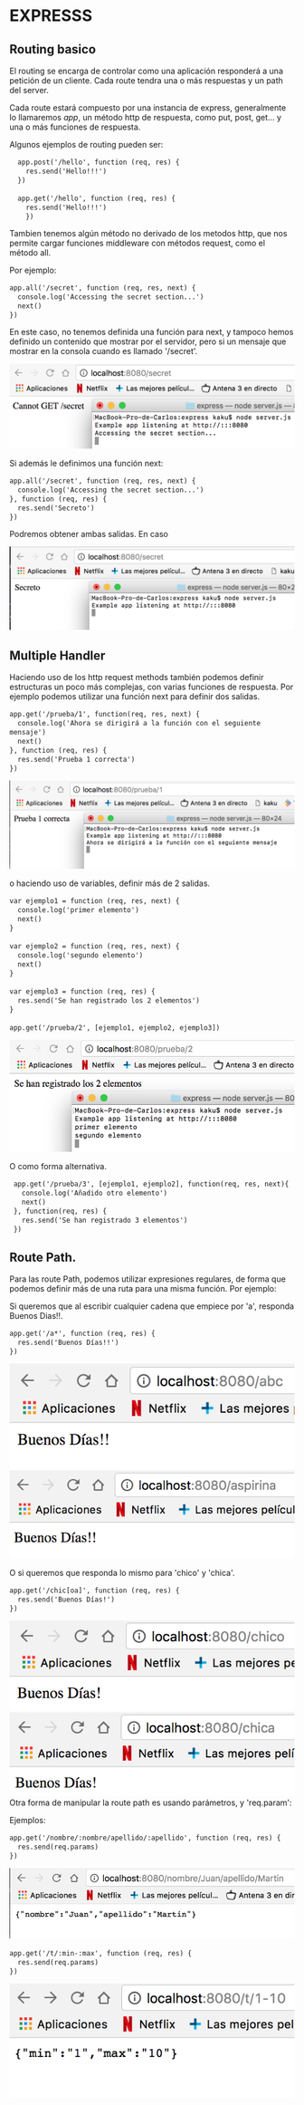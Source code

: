 # EXPRESSS

## Routing basico

El routing se encarga de controlar como una aplicación responderá a una petición de un cliente.
Cada route tendra una o más respuestas y un path del server.

Cada route estará compuesto por una instancia de express, generalmente lo llamaremos *app*, un método http de respuesta, como put, post, get... y una o más funciones de respuesta.

Algunos ejemplos de routing pueden ser:
~~~
  app.post('/hello', function (req, res) {  
    res.send('Hello!!!')  
  })  

  app.get('/hello', function (req, res) {  
    res.send('Hello!!!')  
    })  
~~~

Tambien tenemos algún método no derivado de los metodos http, que nos permite cargar funciones middleware con métodos request, como el método all.

Por ejemplo:
~~~
app.all('/secret', function (req, res, next) {  
  console.log('Accessing the secret section...')  
  next()  
})  
~~~
En este caso, no tenemos definida una función para next, y tampoco hemos definido un contenido que mostrar por el servidor, pero si un mensaje que mostrar en la consola cuando es llamado '/secret'.

  ![foto](secret-nosalida.png)

Si además le definimos una función next:
~~~
app.all('/secret', function (req, res, next) {  
  console.log('Accessing the secret section...')  
}, function (req, res) {  
  res.send('Secreto')  
})  
~~~
Podremos obtener ambas salidas. En caso

  ![foto](secret-salida.png)
  

## Multiple Handler

Haciendo uso de los http request methods también podemos definir estructuras un poco más complejas, con varias funciones de respuesta.
Por ejemplo podemos utilizar una función next para definir dos salidas.
~~~
app.get('/prueba/1', function(req, res, next) {  
  console.log('Ahora se dirigirá a la función con el seguiente mensaje')  
  next()  
}, function (req, res) {  
  res.send('Prueba 1 correcta')  
})  
~~~
![foto](prueba-1.png)

o haciendo uso de variables, definir más de 2 salidas.
~~~
var ejemplo1 = function (req, res, next) {  
  console.log('primer elemento')  
  next()  
}  

var ejemplo2 = function (req, res, next) {  
  console.log('segundo elemento')  
  next()  
}  

var ejemplo3 = function (req, res) {  
  res.send('Se han registrado los 2 elementos')  
}  

app.get('/prueba/2', [ejemplo1, ejemplo2, ejemplo3])
~~~
 ![foto](prueba-2.png)

O como forma alternativa.
~~~
 app.get('/prueba/3', [ejemplo1, ejemplo2], function(req, res, next){  
   console.log('Añadido otro elemento')  
   next()  
 }, function(req, res) {  
   res.send('Se han registrado 3 elementos')  
 })  
~~~

## Route Path.

Para las route Path, podemos utilizar expresiones regulares, de forma que podemos definir más de una ruta para una misma función.
Por ejemplo:

Si queremos que al escribir cualquier cadena que empiece por 'a', responda Buenos Dias!!.
~~~
app.get('/a*', function (req, res) {  
  res.send('Buenos Días!!')  
})  
~~~

![foto](abc.png)
![foto](aspirina.png)

O si queremos que responda lo mismo para 'chico' y 'chica'.
~~~
app.get('/chic[oa]', function (req, res) {  
  res.send('Buenos Días!')  
})  
~~~
![foto](chico.png)
![foto](chica.png)
Otra forma de manipular la route path es usando parámetros, y 'req.param':

Ejemplos:
~~~
app.get('/nombre/:nombre/apellido/:apellido', function (req, res) {  
  res.send(req.params)  
})  
~~~
![foto](nombre-apellido.png)
~~~
app.get('/t/:min-:max', function (req, res) {  
  res.send(req.params)  
})  
~~~
![foto](min-max.png)
